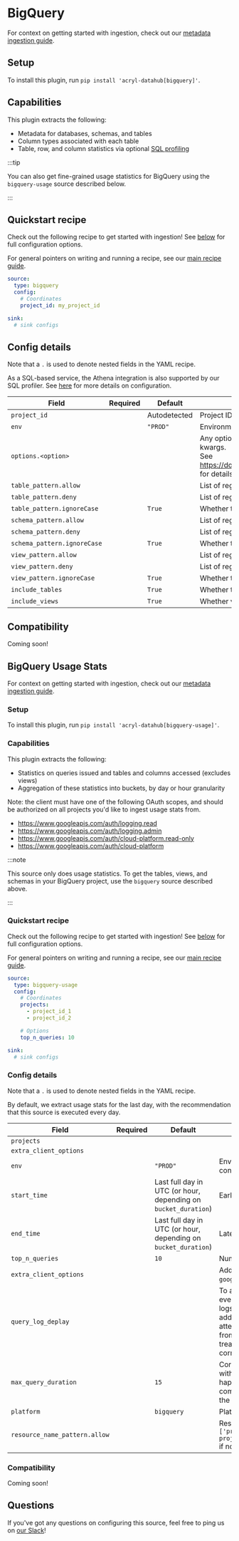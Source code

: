 # BigQuery

For context on getting started with ingestion, check out our [metadata ingestion guide](../README.md).

## Setup

To install this plugin, run `pip install 'acryl-datahub[bigquery]'`.

## Capabilities

This plugin extracts the following:

- Metadata for databases, schemas, and tables
- Column types associated with each table
- Table, row, and column statistics via optional [SQL profiling](./sql_profiles.md)

:::tip

You can also get fine-grained usage statistics for BigQuery using the `bigquery-usage` source described below.

:::

## Quickstart recipe

Check out the following recipe to get started with ingestion! See [below](#config-details) for full configuration options.

For general pointers on writing and running a recipe, see our [main recipe guide](../README.md#recipes).

```yml
source:
  type: bigquery
  config:
    # Coordinates
    project_id: my_project_id

sink:
  # sink configs
```

## Config details

Note that a `.` is used to denote nested fields in the YAML recipe.

As a SQL-based service, the Athena integration is also supported by our SQL profiler. See [here](./sql_profiles.md) for more details on configuration.

| Field                       | Required | Default      | Description                                                                                                                                                                             |
| --------------------------- | -------- | ------------ | --------------------------------------------------------------------------------------------------------------------------------------------------------------------------------------- |
| `project_id`                |          | Autodetected | Project ID to ingest from. If not specified, will infer from environment.                                                                                                               |
| `env`                       |          | `"PROD"`     | Environment to use in namespace when constructing URNs.                                                                                                                                 |
| `options.<option>`          |          |              | Any options specified here will be passed to SQLAlchemy's `create_engine` as kwargs.<br />See https://docs.sqlalchemy.org/en/14/core/engines.html#sqlalchemy.create_engine for details. |
| `table_pattern.allow`       |          |              | List of regex patterns for tables to include in ingestion.                                                                                                                              |
| `table_pattern.deny`        |          |              | List of regex patterns for tables to exclude from ingestion.                                                                                                                            |
| `table_pattern.ignoreCase`  |          | `True`       | Whether to ignore case sensitivity during pattern matching.                                                                                                                             |
| `schema_pattern.allow`      |          |              | List of regex patterns for schemas to include in ingestion.                                                                                                                             |
| `schema_pattern.deny`       |          |              | List of regex patterns for schemas to exclude from ingestion.                                                                                                                           |
| `schema_pattern.ignoreCase` |          | `True`       | Whether to ignore case sensitivity during pattern matching.                                                                                                                             |
| `view_pattern.allow`        |          |              | List of regex patterns for views to include in ingestion.                                                                                                                               |
| `view_pattern.deny`         |          |              | List of regex patterns for views to exclude from ingestion.                                                                                                                             |
| `view_pattern.ignoreCase`   |          | `True`       | Whether to ignore case sensitivity during pattern matching.                                                                                                                             |
| `include_tables`            |          | `True`       | Whether tables should be ingested.                                                                                                                                                      |
| `include_views`             |          | `True`       | Whether views should be ingested.                                                                                                                                                       |

## Compatibility

Coming soon!

## BigQuery Usage Stats

For context on getting started with ingestion, check out our [metadata ingestion guide](../README.md).

### Setup

To install this plugin, run `pip install 'acryl-datahub[bigquery-usage]'`.

### Capabilities

This plugin extracts the following:

- Statistics on queries issued and tables and columns accessed (excludes views)
- Aggregation of these statistics into buckets, by day or hour granularity

Note: the client must have one of the following OAuth scopes, and should be authorized on all projects you'd like to ingest usage stats from.

- https://www.googleapis.com/auth/logging.read
- https://www.googleapis.com/auth/logging.admin
- https://www.googleapis.com/auth/cloud-platform.read-only
- https://www.googleapis.com/auth/cloud-platform

:::note

This source only does usage statistics. To get the tables, views, and schemas in your BigQuery project, use the `bigquery` source described above.

:::

### Quickstart recipe

Check out the following recipe to get started with ingestion! See [below](#config-details) for full configuration options.

For general pointers on writing and running a recipe, see our [main recipe guide](../README.md#recipes).

```yml
source:
  type: bigquery-usage
  config:
    # Coordinates
    projects:
      - project_id_1
      - project_id_2

    # Options
    top_n_queries: 10

sink:
  # sink configs
```

### Config details

Note that a `.` is used to denote nested fields in the YAML recipe.

By default, we extract usage stats for the last day, with the recommendation that this source is executed every day.

| Field                  | Required | Default                                                        | Description                                                                                                                                                                                                                                                                                                                                                                            |
| ---------------------- | -------- | -------------------------------------------------------------- | -------------------------------------------------------------------------------------------------------------------------------------------------------------------------------------------------------------------------------------------------------------------------------------------------------------------------------------------------------------------------------------- |
| `projects`             |          |                                                                |                                                                                                                                                                                                                                                                                                                                                                                        |
| `extra_client_options` |          |                                                                |                                                                                                                                                                                                                                                                                                                                                                                        |
| `env`                  |          | `"PROD"`                                                       | Environment to use in namespace when constructing URNs.                                                                                                                                                                                                                                                                                                                                |
| `start_time`           |          | Last full day in UTC (or hour, depending on `bucket_duration`) | Earliest date of usage logs to consider.                                                                                                                                                                                                                                                                                                                                               |
| `end_time`             |          | Last full day in UTC (or hour, depending on `bucket_duration`) | Latest date of usage logs to consider.                                                                                                                                                                                                                                                                                                                                                 |
| `top_n_queries`        |          | `10`                                                           | Number of top queries to save to each table.                                                                                                                                                                                                                                                                                                                                           |
| `extra_client_options` |          |                                                                | Additional options to pass to `google.cloud.logging_v2.client.Client`.                                                                                                                                                                                                                                                                                                                 |
| `query_log_deplay`     |          |                                                                | To account for the possibility that the query event arrives after the read event in the audit logs, we wait for at least `query_log_delay` additional events to be processed before attempting to resolve BigQuery job information from the logs. If `query_log_delay` is `None`, it gets treated as an unlimited delay, which prioritizes correctness at the expense of memory usage. |
| `max_query_duration`   |          | `15`                                                           | Correction to pad `start_time` and `end_time` with. For handling the case where the read happens within our time range but the query completion event is delayed and happens after the configured end time.                                                                                                                                                                            |
| `platform`   |          | `bigquery` |  Platform bigquery usage should be ingested to                    |                                                                                                                                                       |
| `resource_name_pattern.allow`   |          |                                                          | Resources that should be included, eg. `['projects/<gcp-project>/datasets/<dataset>/tables/<table>']` if not specified all resources are included                                                                                                                                                                         |

### Compatibility

Coming soon!

## Questions

If you've got any questions on configuring this source, feel free to ping us on [our Slack](https://slack.datahubproject.io/)!
